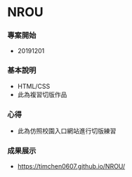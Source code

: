 # NROU

### 專案開始

- 20191201

### 基本說明

- HTML/CSS
- 此為複習切版作品

### 心得

- 此為仿照校園入口網站進行切版練習

### 成果展示

- https://timchen0607.github.io/NROU/
